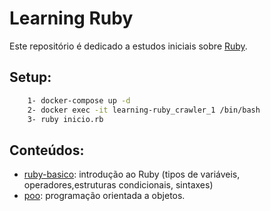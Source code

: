 # Learning Ruby

Este repositório é dedicado a estudos iniciais sobre [Ruby](https://www.ruby-lang.org/pt/documentation/quickstart/).

## Setup:

```bash
    1- docker-compose up -d 
    2- docker exec -it learning-ruby_crawler_1 /bin/bash
    3- ruby inicio.rb
```

## Conteúdos:

* [ruby-basico](): introdução ao Ruby (tipos de variáveis, operadores,estruturas condicionais, sintaxes)
* [poo](): programação orientada a objetos.